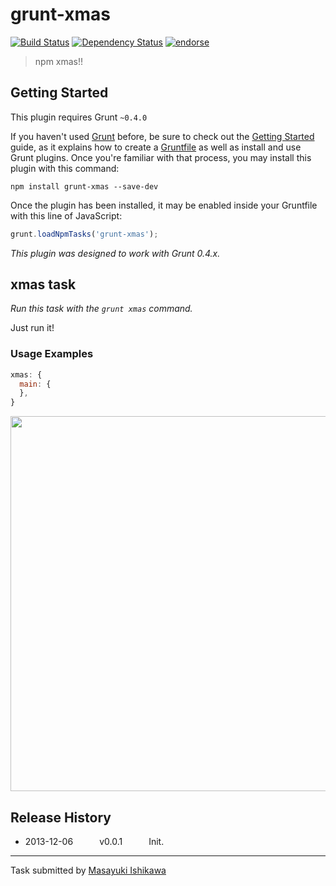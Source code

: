# grunt-xmas
[![Build Status](https://travis-ci.org/ishikawam/grunt-xmas.png?branch=master)](https://travis-ci.org/ishikawam/grunt-xmas)
[![Dependency Status](https://gemnasium.com/ishikawam/grunt-xmas.png)](https://gemnasium.com/ishikawam/grunt-xmas)
[![endorse](https://api.coderwall.com/m_ishikawa/endorsecount.png)](https://coderwall.com/m_ishikawa)

> npm xmas!!

## Getting Started
This plugin requires Grunt `~0.4.0`

If you haven't used [Grunt](http://gruntjs.com/) before, be sure to check out the [Getting Started](http://gruntjs.com/getting-started) guide, as it explains how to create a [Gruntfile](http://gruntjs.com/sample-gruntfile) as well as install and use Grunt plugins. Once you're familiar with that process, you may install this plugin with this command:

```shell
npm install grunt-xmas --save-dev
```

Once the plugin has been installed, it may be enabled inside your Gruntfile with this line of JavaScript:

```js
grunt.loadNpmTasks('grunt-xmas');
```

*This plugin was designed to work with Grunt 0.4.x.*


## xmas task
_Run this task with the `grunt xmas` command._

Just run it!


### Usage Examples

```js
xmas: {
  main: {
  },
}
```

<img src="https://raw.github.com/ishikawam/grunt-xmas/master/animation.gif" width="600">


## Release History

 * 2013-12-06   v0.0.1   Init.

---

Task submitted by [Masayuki Ishikawa](https://github.com/ishikawam)

